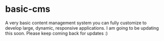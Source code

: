 # basic-cms
A very basic content management system you can fully customize to develop large, dynamic, responsive applications.
I am going to be updating this soon. Please keep coming back for updates :)
